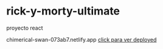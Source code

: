 # rick-y-morty-ultimate
proyecto react

chimerical-swan-073ab7.netlify.app
<a href="chimerical-swan-073ab7.netlify.app"> click para ver deployed </a>
